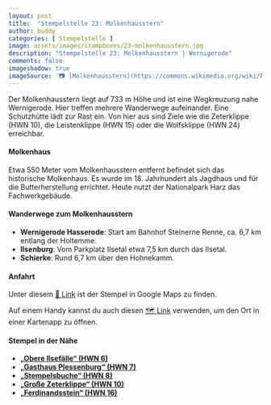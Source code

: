 ```yaml
---
layout: post
title:  "Stempelstelle 23: Molkenhausstern"
author: buddy
categories: [ Stempelstelle ]
image: assets/images/stampboxes/23-molkenhausstern.jpg
description: "Stempelstelle 23: Molkenhausstern | Wernigerode"
comments: false
imageshadow: true
imageSource: '📷 [Molkenhausstern](https://commons.wikimedia.org/wiki/File:Molkenhausstern.jpg) von <a href="//commons.wikimedia.org/wiki/User:FB1969" title="User:FB1969">FB1969</a> unter Lizenz [CC BY-SA 4.0](https://creativecommons.org/licenses/by-sa/4.0)'
---
```


Der Molkenhausstern liegt auf 733 m Höhe und ist eine Wegkreuzung nahe Wernigerode. Hier treffen mehrere Wanderwege aufeinander. Eine Schutzhütte lädt zur Rast ein. Von hier aus sind Ziele wie die Zeterklippe (HWN 10), die Leistenklippe (HWN 15) oder die Wolfsklippe (HWN 24) erreichbar.

#### Molkenhaus

Etwa 550 Meter vom Molkenhausstern entfernt befindet sich das historische Molkenhaus. Es wurde im 18. Jahrhundert als Jagdhaus und für die Butterherstellung errichtet. Heute nutzt der Nationalpark Harz das Fachwerkgebäude.

#### Wanderwege zum Molkenhausstern

- **Wernigerode Hasserode**: Start am Bahnhof Steinerne Renne, ca. 6,7 km entlang der Holtemme.
- **Ilsenburg**: Vom Parkplatz Ilsetal etwa 7,5 km durch das Ilsetal.
- **Schierke**: Rund 6,7 km über den Hohnekamm.

#### Anfahrt

Unter diesem [📍 Link](https://www.google.com/maps/dir/?api=1&origin=&destination=51.80771%2C%2010.65779) ist der Stempel in Google Maps zu finden.

<div class="android-only">
  Auf einem Handy kannst du auch diesen 
  <a href="geo:51.80771,10.65779">🗺️ Link</a> 
  verwenden, um den Ort in einer Kartenapp zu öffnen.
  <p></p>
</div>

#### Stempel in der Nähe

- [**„Obere Ilsefälle“ (HWN 6)**](/stempelstelle-6-bremer-huette-obere-ilsefaelle)
- [**„Gasthaus Plessenburg“ (HWN 7)**](/stempelstelle-7-gasthaus-plessenburg)
- [**„Stempelsbuche“ (HWN 8)**](/stempelstelle-8-stempelsbuche)
- [**„Große Zeterklippe“ (HWN 10)**](/stempelstelle-10-grosse-zeterklippe)
- [**„Ferdinandsstein“ (HWN 16)**](/stempelstelle-16-ferdinandsstein)
